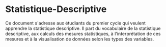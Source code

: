 # Statistique-Descriptive

Ce document s'adresse aux étudiants du premier cycle qui veulent apprendre la statistique descriptive. Il part du vocabulaire de la statistique descriptive, aux calculs des mesures statistiques, à l'interprétation de ces mesures et à la visualisation de données selon les types des variables.
